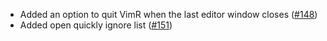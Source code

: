 * Added an option to quit VimR when the last editor window closes ([#148](https://github.com/qvacua/vimr/issues/148))
* Added open quickly ignore list ([#151](https://github.com/qvacua/vimr/issues/151))
